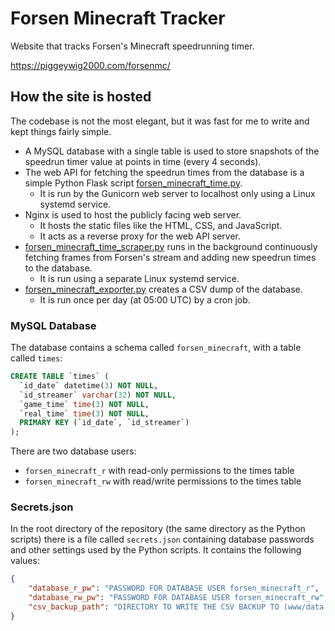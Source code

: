 # Forsen Minecraft Tracker
Website that tracks Forsen's Minecraft speedrunning timer.

https://piggeywig2000.com/forsenmc/

## How the site is hosted
The codebase is not the most elegant, but it was fast for me to write and kept things fairly simple.

- A MySQL database with a single table is used to store snapshots of the speedrun timer value at points in time (every 4 seconds).
- The web API for fetching the speedrun times from the database is a simple Python Flask script [forsen_minecraft_time.py](forsen_minecraft_time.py).
  - It is run by the Gunicorn web server to localhost only using a Linux systemd service.
- Nginx is used to host the publicly facing web server.
  - It hosts the static files like the HTML, CSS, and JavaScript.
  - It acts as a reverse proxy for the web API server.
- [forsen_minecraft_time_scraper.py](forsen_minecraft_time_scraper.py) runs in the background continuously fetching frames from Forsen's stream and adding new speedrun times to the database.
  - It is run using a separate Linux systemd service.
- [forsen_minecraft_exporter.py](forsen_minecraft_exporter.py) creates a CSV dump of the database.
  - It is run once per day (at 05:00 UTC) by a cron job.

### MySQL Database
The database contains a schema called `forsen_minecraft`, with a table called `times`:
```sql
CREATE TABLE `times` (
  `id_date` datetime(3) NOT NULL,
  `id_streamer` varchar(32) NOT NULL,
  `game_time` time(3) NOT NULL,
  `real_time` time(3) NOT NULL,
  PRIMARY KEY (`id_date`, `id_streamer`)
);
```

There are two database users:
- `forsen_minecraft_r` with read-only permissions to the times table
- `forsen_minecraft_rw` with read/write permissions to the times table

### Secrets.json
In the root directory of the repository (the same directory as the Python scripts) there is a file called `secrets.json` containing database passwords and other settings used by the Python scripts. It contains the following values:

```json
{
    "database_r_pw": "PASSWORD FOR DATABASE USER forsen_minecraft_r",
    "database_rw_pw": "PASSWORD FOR DATABASE USER forsen_minecraft_rw",
    "csv_backup_path": "DIRECTORY TO WRITE THE CSV BACKUP TO (www/data to be served by Nginx)"
}
```
